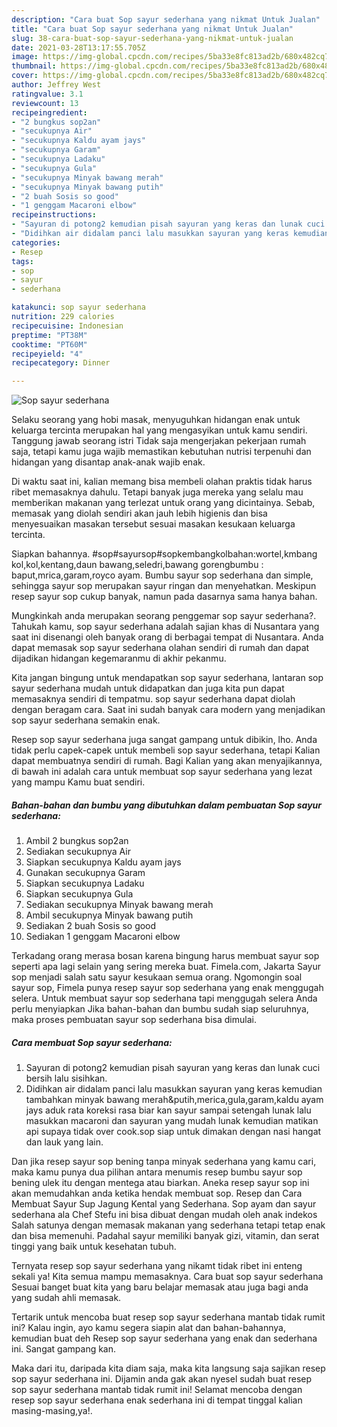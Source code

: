 ```yaml
---
description: "Cara buat Sop sayur sederhana yang nikmat Untuk Jualan"
title: "Cara buat Sop sayur sederhana yang nikmat Untuk Jualan"
slug: 38-cara-buat-sop-sayur-sederhana-yang-nikmat-untuk-jualan
date: 2021-03-28T13:17:55.705Z
image: https://img-global.cpcdn.com/recipes/5ba33e8fc813ad2b/680x482cq70/sop-sayur-sederhana-foto-resep-utama.jpg
thumbnail: https://img-global.cpcdn.com/recipes/5ba33e8fc813ad2b/680x482cq70/sop-sayur-sederhana-foto-resep-utama.jpg
cover: https://img-global.cpcdn.com/recipes/5ba33e8fc813ad2b/680x482cq70/sop-sayur-sederhana-foto-resep-utama.jpg
author: Jeffrey West
ratingvalue: 3.1
reviewcount: 13
recipeingredient:
- "2 bungkus sop2an"
- "secukupnya Air"
- "secukupnya Kaldu ayam jays"
- "secukupnya Garam"
- "secukupnya Ladaku"
- "secukupnya Gula"
- "secukupnya Minyak bawang merah"
- "secukupnya Minyak bawang putih"
- "2 buah Sosis so good"
- "1 genggam Macaroni elbow"
recipeinstructions:
- "Sayuran di potong2 kemudian pisah sayuran yang keras dan lunak cuci bersih lalu sisihkan."
- "Didihkan air didalam panci lalu masukkan sayuran yang keras kemudian tambahkan minyak bawang merah&amp;putih,merica,gula,garam,kaldu ayam jays aduk rata koreksi rasa biar kan sayur sampai setengah lunak lalu masukkan macaroni dan sayuran yang mudah lunak kemudian matikan api supaya tidak over cook.sop siap untuk dimakan dengan nasi hangat dan lauk yang lain."
categories:
- Resep
tags:
- sop
- sayur
- sederhana

katakunci: sop sayur sederhana 
nutrition: 229 calories
recipecuisine: Indonesian
preptime: "PT38M"
cooktime: "PT60M"
recipeyield: "4"
recipecategory: Dinner

---
```



![Sop sayur sederhana](https://img-global.cpcdn.com/recipes/5ba33e8fc813ad2b/680x482cq70/sop-sayur-sederhana-foto-resep-utama.jpg)

Selaku seorang yang hobi masak, menyuguhkan hidangan enak untuk keluarga tercinta merupakan hal yang mengasyikan untuk kamu sendiri. Tanggung jawab seorang istri Tidak saja mengerjakan pekerjaan rumah saja, tetapi kamu juga wajib memastikan kebutuhan nutrisi terpenuhi dan hidangan yang disantap anak-anak wajib enak.

Di waktu  saat ini, kalian memang bisa membeli olahan praktis tidak harus ribet memasaknya dahulu. Tetapi banyak juga mereka yang selalu mau memberikan makanan yang terlezat untuk orang yang dicintainya. Sebab, memasak yang diolah sendiri akan jauh lebih higienis dan bisa menyesuaikan masakan tersebut sesuai masakan kesukaan keluarga tercinta. 

Siapkan bahannya. #sop#sayursop#sopkembangkolbahan:wortel,kmbang kol,kol,kentang,daun bawang,seledri,bawang gorengbumbu : baput,mrica,garam,royco ayam. Bumbu sayur sop sederhana dan simple, sehingga sayur sop merupakan sayur ringan dan menyehatkan. Meskipun resep sayur sop cukup banyak, namun pada dasarnya sama hanya bahan.

Mungkinkah anda merupakan seorang penggemar sop sayur sederhana?. Tahukah kamu, sop sayur sederhana adalah sajian khas di Nusantara yang saat ini disenangi oleh banyak orang di berbagai tempat di Nusantara. Anda dapat memasak sop sayur sederhana olahan sendiri di rumah dan dapat dijadikan hidangan kegemaranmu di akhir pekanmu.

Kita jangan bingung untuk mendapatkan sop sayur sederhana, lantaran sop sayur sederhana mudah untuk didapatkan dan juga kita pun dapat memasaknya sendiri di tempatmu. sop sayur sederhana dapat diolah dengan beragam cara. Saat ini sudah banyak cara modern yang menjadikan sop sayur sederhana semakin enak.

Resep sop sayur sederhana juga sangat gampang untuk dibikin, lho. Anda tidak perlu capek-capek untuk membeli sop sayur sederhana, tetapi Kalian dapat membuatnya sendiri di rumah. Bagi Kalian yang akan menyajikannya, di bawah ini adalah cara untuk membuat sop sayur sederhana yang lezat yang mampu Kamu buat sendiri.

<!--inarticleads1-->

##### Bahan-bahan dan bumbu yang dibutuhkan dalam pembuatan Sop sayur sederhana:

1. Ambil 2 bungkus sop2an
1. Sediakan secukupnya Air
1. Siapkan secukupnya Kaldu ayam jays
1. Gunakan secukupnya Garam
1. Siapkan secukupnya Ladaku
1. Siapkan secukupnya Gula
1. Sediakan secukupnya Minyak bawang merah
1. Ambil secukupnya Minyak bawang putih
1. Sediakan 2 buah Sosis so good
1. Sediakan 1 genggam Macaroni elbow


Terkadang orang merasa bosan karena bingung harus membuat sayur sop seperti apa lagi selain yang sering mereka buat. Fimela.com, Jakarta Sayur sop menjadi salah satu sayur kesukaan semua orang. Ngomongin soal sayur sop, Fimela punya resep sayur sop sederhana yang enak menggugah selera. Untuk membuat sayur sop sederhana tapi menggugah selera Anda perlu menyiapkan Jika bahan-bahan dan bumbu sudah siap seluruhnya, maka proses pembuatan sayur sop sederhana bisa dimulai. 

<!--inarticleads2-->

##### Cara membuat Sop sayur sederhana:

1. Sayuran di potong2 kemudian pisah sayuran yang keras dan lunak cuci bersih lalu sisihkan.
1. Didihkan air didalam panci lalu masukkan sayuran yang keras kemudian tambahkan minyak bawang merah&amp;putih,merica,gula,garam,kaldu ayam jays aduk rata koreksi rasa biar kan sayur sampai setengah lunak lalu masukkan macaroni dan sayuran yang mudah lunak kemudian matikan api supaya tidak over cook.sop siap untuk dimakan dengan nasi hangat dan lauk yang lain.


Dan jika resep sayur sop bening tanpa minyak sederhana yang kamu cari, maka kamu punya dua pilihan antara menumis resep bumbu sayur sop bening ulek itu dengan mentega atau biarkan. Aneka resep sayur sop ini akan memudahkan anda ketika hendak membuat sop. Resep dan Cara Membuat Sayur Sup Jagung Kental yang Sederhana. Sop ayam dan sayur sederhana ala Chef Stefu ini bisa dibuat dengan mudah oleh anak indekos Salah satunya dengan memasak makanan yang sederhana tetapi tetap enak dan bisa memenuhi. Padahal sayur memiliki banyak gizi, vitamin, dan serat tinggi yang baik untuk kesehatan tubuh. 

Ternyata resep sop sayur sederhana yang nikamt tidak ribet ini enteng sekali ya! Kita semua mampu memasaknya. Cara buat sop sayur sederhana Sesuai banget buat kita yang baru belajar memasak atau juga bagi anda yang sudah ahli memasak.

Tertarik untuk mencoba buat resep sop sayur sederhana mantab tidak rumit ini? Kalau ingin, ayo kamu segera siapin alat dan bahan-bahannya, kemudian buat deh Resep sop sayur sederhana yang enak dan sederhana ini. Sangat gampang kan. 

Maka dari itu, daripada kita diam saja, maka kita langsung saja sajikan resep sop sayur sederhana ini. Dijamin anda gak akan nyesel sudah buat resep sop sayur sederhana mantab tidak rumit ini! Selamat mencoba dengan resep sop sayur sederhana enak sederhana ini di tempat tinggal kalian masing-masing,ya!.

